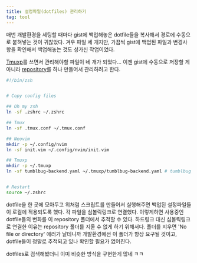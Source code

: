 ```yaml
---
title: 설정파일(dotfiles) 관리하기
tag: tool
---
```

매번 개발환경을 세팅할 때마다 gist에 백업해놓은 dotfile들을 복사해서 경로에 수동으로 붙혀넣는 것이 귀찮았다. 겨우 파일 세 개지만, 가끔씩 gist에 백업된 파일과 변경사항을 확인해서 백업해놓는 것도 성가신 작업이었다.

[Tmuxp](https://github.com/tony/tmuxp)를 쓰면서 관리해야할 파일이 네 개가 되었다... 이젠 gist에 수동으로 저장할 게 아니라 [repository](https://github.com/vichyssoise/dotfiles)를 하나 만들어서 관리하려고 한다.

```sh
#!/bin/zsh


# Copy config files

## Oh my zsh
ln -sf .zshrc ~/.zshrc

## Tmux
ln -sf .tmux.conf ~/.tmux.conf

## Neovim
mkdir -p ~/.config/nvim
ln -sf init.vim ~/.config/nvim/init.vim

## Tmuxp
mkdir -p ~/.tmuxp
ln -sf tumblbug-backend.yaml ~/.tmuxp/tumblbug-backend.yaml # tumblbug backend


# Restart
source ~/.zshrc
```

dotfile을 한 곳에 모아두고 위처럼 스크립트를 만들어서 실행해주면 백업된 설정파일들이 로컬에 적용되도록 했다. 각 파일을 심볼릭링크로 연결했다. 이렇게하면 사용중인 dotfile들의 변화를 이 repository 폴더에서 추적할 수 있다. 하드링크 대신 심볼릭링크로 연결한 이유는 repository 폴더를 지울 수 없게 하기 위해서다. 폴더를 지우면 'No file or directory' 에러가 날테니까 개발환경에선 이 폴더가 항상 요구될 것이고, dotfile들이 정말로 추적되고 있나 확인할 필요가 없어진다.

dotfiles로 검색해봤더니 이미 비슷한 방식을 구현한게 많네 ㅋㅋ
